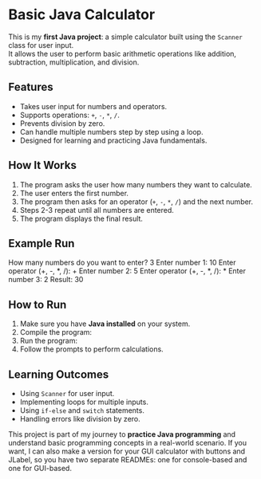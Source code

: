 # Basic Java Calculator

This is my **first Java project**: a simple calculator built using the `Scanner` class for user input.  
It allows the user to perform basic arithmetic operations like addition, subtraction, multiplication, and division.

## Features

- Takes user input for numbers and operators.
- Supports operations: `+`, `-`, `*`, `/`.
- Prevents division by zero.
- Can handle multiple numbers step by step using a loop.
- Designed for learning and practicing Java fundamentals.

## How It Works

1. The program asks the user how many numbers they want to calculate.
2. The user enters the first number.
3. The program then asks for an operator (`+`, `-`, `*`, `/`) and the next number.
4. Steps 2-3 repeat until all numbers are entered.
5. The program displays the final result.

## Example Run
How many numbers do you want to enter? 3
Enter number 1: 10
Enter operator (+, -, *, /): +
Enter number 2: 5
Enter operator (+, -, *, /): *
Enter number 3: 2
Result: 30
## How to Run

1. Make sure you have **Java installed** on your system.
2. Compile the program:
3. Run the program:
4. Follow the prompts to perform calculations.

## Learning Outcomes

- Using `Scanner` for user input.
- Implementing loops for multiple inputs.
- Using `if-else` and `switch` statements.
- Handling errors like division by zero.


This project is part of my journey to **practice Java programming** and understand basic programming concepts in a real-world scenario.
If you want, I can also make a version for your GUI calculator with buttons and JLabel, so you have two separate READMEs: one for console-based and one for GUI-based.






